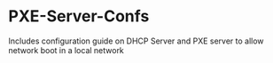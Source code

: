 # PXE-Server-Confs
Includes configuration guide on DHCP Server and PXE server to allow network boot in a local network
